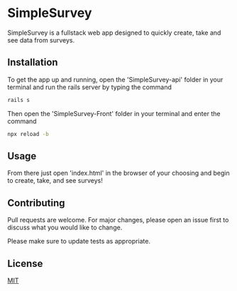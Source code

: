 # SimpleSurvey

SimpleSurvey is a fullstack web app designed to quickly create, take and see data from surveys.

## Installation

To get the app up and running, open the 'SimpleSurvey-api' folder in your terminal and run the rails server by typing the command

```bash
rails s
```

Then open the 'SimpleSurvey-Front' folder in your terminal and enter the command

```bash
npx reload -b
```


## Usage

From there just open 'index.html' in the browser of your choosing and begin to create, take, and see surveys!

## Contributing
Pull requests are welcome. For major changes, please open an issue first to discuss what you would like to change.

Please make sure to update tests as appropriate.

## License
[MIT](https://choosealicense.com/licenses/mit/)


